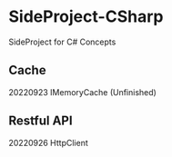 # SideProject-CSharp

SideProject for C# Concepts

## Cache
20220923 IMemoryCache (Unfinished)

## Restful API
20220926 HttpClient

